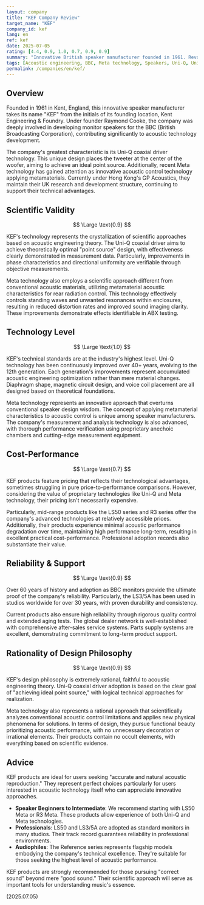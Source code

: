```yaml
---
layout: company
title: "KEF Company Review"
target_name: "KEF"
company_id: kef
lang: en
ref: kef
date: 2025-07-05
rating: [4.4, 0.9, 1.0, 0.7, 0.9, 0.9]
summary: "Innovative British speaker manufacturer founded in 1961. Revolutionized the audio industry with proprietary Uni-Q coaxial driver technology and continues technological innovation to this day. From developing BBC monitor LS3/5A to the latest Meta technology, they consistently lead the frontiers of acoustic engineering. Despite being under Hong Kong's GP Acoustics, they maintain their UK design and R&D structure, providing world-class acoustic technology."
tags: [Acoustic engineering, BBC, Meta technology, Speakers, Uni-Q, United Kingdom]
permalink: /companies/en/kef/
---
```

## Overview

Founded in 1961 in Kent, England, this innovative speaker manufacturer takes its name "KEF" from the initials of its founding location, Kent Engineering & Foundry. Under founder Raymond Cooke, the company was deeply involved in developing monitor speakers for the BBC (British Broadcasting Corporation), contributing significantly to acoustic technology development.

The company's greatest characteristic is its Uni-Q coaxial driver technology. This unique design places the tweeter at the center of the woofer, aiming to achieve an ideal point source. Additionally, recent Meta technology has gained attention as innovative acoustic control technology applying metamaterials. Currently under Hong Kong's GP Acoustics, they maintain their UK research and development structure, continuing to support their technical advantages.

## Scientific Validity

$$ \Large \text{0.9} $$

KEF's technology represents the crystallization of scientific approaches based on acoustic engineering theory. The Uni-Q coaxial driver aims to achieve theoretically optimal "point source" design, with effectiveness clearly demonstrated in measurement data. Particularly, improvements in phase characteristics and directional uniformity are verifiable through objective measurements.

Meta technology also employs a scientific approach different from conventional acoustic materials, utilizing metamaterial acoustic characteristics for rear radiation control. This technology effectively controls standing waves and unwanted resonances within enclosures, resulting in reduced distortion rates and improved sound imaging clarity. These improvements demonstrate effects identifiable in ABX testing.

## Technology Level

$$ \Large \text{1.0} $$

KEF's technical standards are at the industry's highest level. Uni-Q technology has been continuously improved over 40+ years, evolving to the 12th generation. Each generation's improvements represent accumulated acoustic engineering optimization rather than mere material changes. Diaphragm shape, magnetic circuit design, and voice coil placement are all designed based on theoretical foundations.

Meta technology represents an innovative approach that overturns conventional speaker design wisdom. The concept of applying metamaterial characteristics to acoustic control is unique among speaker manufacturers. The company's measurement and analysis technology is also advanced, with thorough performance verification using proprietary anechoic chambers and cutting-edge measurement equipment.

## Cost-Performance

$$ \Large \text{0.7} $$

KEF products feature pricing that reflects their technological advantages, sometimes struggling in pure price-to-performance comparisons. However, considering the value of proprietary technologies like Uni-Q and Meta technology, their pricing isn't necessarily expensive.

Particularly, mid-range products like the LS50 series and R3 series offer the company's advanced technologies at relatively accessible prices. Additionally, their products experience minimal acoustic performance degradation over time, maintaining high performance long-term, resulting in excellent practical cost-performance. Professional adoption records also substantiate their value.

## Reliability & Support

$$ \Large \text{0.9} $$

Over 60 years of history and adoption as BBC monitors provide the ultimate proof of the company's reliability. Particularly, the LS3/5A has been used in studios worldwide for over 30 years, with proven durability and consistency.

Current products also ensure high reliability through rigorous quality control and extended aging tests. The global dealer network is well-established with comprehensive after-sales service systems. Parts supply systems are excellent, demonstrating commitment to long-term product support.

## Rationality of Design Philosophy

$$ \Large \text{0.9} $$

KEF's design philosophy is extremely rational, faithful to acoustic engineering theory. Uni-Q coaxial driver adoption is based on the clear goal of "achieving ideal point source," with logical technical approaches for realization.

Meta technology also represents a rational approach that scientifically analyzes conventional acoustic control limitations and applies new physical phenomena for solutions. In terms of design, they pursue functional beauty prioritizing acoustic performance, with no unnecessary decoration or irrational elements. Their products contain no occult elements, with everything based on scientific evidence.

## Advice

KEF products are ideal for users seeking "accurate and natural acoustic reproduction." They represent perfect choices particularly for users interested in acoustic technology itself who can appreciate innovative approaches.

- **Speaker Beginners to Intermediate**: We recommend starting with LS50 Meta or R3 Meta. These products allow experience of both Uni-Q and Meta technologies.
- **Professionals**: LS50 and LS3/5A are adopted as standard monitors in many studios. Their track record guarantees reliability in professional environments.
- **Audiophiles**: The Reference series represents flagship models embodying the company's technical excellence. They're suitable for those seeking the highest level of acoustic performance.

KEF products are strongly recommended for those pursuing "correct sound" beyond mere "good sound." Their scientific approach will serve as important tools for understanding music's essence.

(2025.07.05)